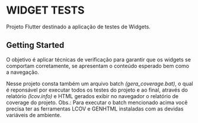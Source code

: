 # WIDGET TESTS

Projeto Flutter destinado a aplicação de testes de Widgets.

## Getting Started

O objetivo é aplicar técnicas de verificação para garantir que os widgets se comportam corretamente, se apresentam o conteúdo esperado bem como a navegação.

Nesse projeto consta também um arquivo batch _(gera_coverage.bat)_, o qual é reponsável por executar todos os testes do projeto e ao final, através do relatório _(lcov.info)_ e HTML gerados exibir no navegador o relatório de coverage do projeto.
Obs.: Para executar o batch mencionado acima você precisa ter as ferramentas LCOV e GENHTML instaladas com as devidas variáveis de ambiente.